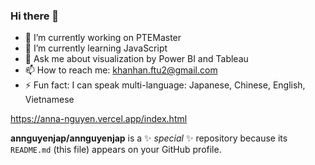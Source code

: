 ### Hi there 👋

- 🔭 I’m currently working on PTEMaster
- 🌱 I’m currently learning JavaScript
- 💬 Ask me about visualization by Power BI and Tableau
- 📫 How to reach me: khanhan.ftu2@gmail.com
- ⚡ Fun fact: I can speak multi-language: Japanese, Chinese, English, Vietnamese 

https://anna-nguyen.vercel.app/index.html

**annguyenjap/annguyenjap** is a ✨ _special_ ✨ repository because its `README.md` (this file) appears on your GitHub profile.

